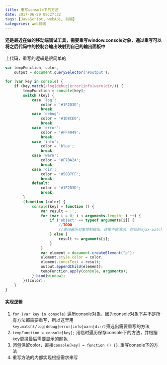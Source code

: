 ```yaml
---
title: 重写console下的方法
date: 2017-06-29 09:27:32
tags: [JavaScript, webApi, 前端]
categories: web前端
---
```


#### 还是最近在做的移动端调试工具，需要重写window.console对象，通过重写可以将之后代码中的控制台输出映射到自己的输出面板中
上代码，重写的逻辑是很简单的
```javascript
var tempFunction, color,
    output = document.querySelector('#output');

for (var key in console) {
    if (key.match(/log|debug|error|info|warn|dir/)) {
        tempFunction = console[key];
        switch (key) {
            case 'log':
                color = '#1F2D3D';
                break;
            case 'debug':
                color = '#1D8CE0';
                break;
            case 'error':
                color = '#FF4949';
                break;
            case 'info':
                color = 'blue';
                break;
            case 'warn':
                color = '#F7BA2A';
                break;
            case 'dir':
                color = '#58B7FF';
                break;
            default:
                color = '#1F2D3D';
                break;
        }
        (function (color) {
            console[key] = function () {
                var result = '';
                for (var i = 0; i < arguments.length; i ++) {
                    if ('object' == typeof arguments[i]) {
                        //TODO
                        //递归遍历对象控制输出，这里不做演示，在我的ajax-watcher库里是用的jquery插件
                    } else {
                        result += arguments[i];
                    }
                }
                var element = document.createElement("p");
                element.style.color = color;
                element.innerText = result;
                output.appendChild(element);
                tempFunction.apply(console, arguments);
            }.bind(window);
        })(color);
    }
}
```
#### 实现逻辑
1. ```for (var key in console)``` 遍历console对象，因为console对象下并不是所有方法都需要重写，所以这里用```key.match(/log|debug|error|info|warn|dir/)```筛选出需要重写的方法
2. ```tempFunction = console[key];``` 用临时遍历保存console下的方法，并根据key更换最后需要显示的颜色
3. 闭包保留color，直接```console[key] = function () {};```重写console下的方法
4. 重写方法的内部实现根据需求来写
